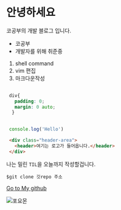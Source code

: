 # 안녕하세요

코공부의 개발 블로그 입니다.

- 코공부
- 개발자를 위해 취준중

1. shell command
2. vim 편집
3. 마크다운작성

```css
 
 div{
   padding: 0;
   margin: 0 auto;
  }

```

```javascript
 
 console.log('Hello')


```

```html
 <div class="header-area">
   <header>여기는 로고가 들어옵니다.</header>
 </div>

```

나는 밀린 `TIL`을 오늘까지 작성할겁니다.

`$git clone 깃repo 주소`

[Go to My github](https://github.com/xiuxiubok)

![포요몬](https://mblogthumb-phinf.pstatic.net/20110227_220/jun198949_12987634478153VIOS_JPEG/%BB%C7%BF%E4%B8%F3.jpg?type=w2)
